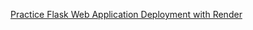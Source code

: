 [Practice Flask Web Application Deployment with Render](https://github.com/bsr-the-mngrm/web-app-deploying-practice)